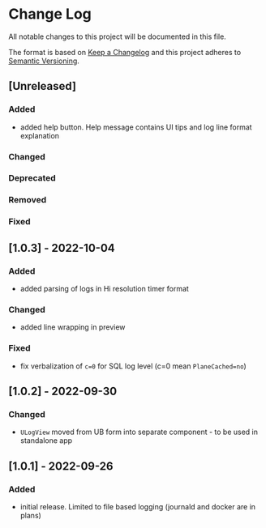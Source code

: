 # Change Log
All notable changes to this project will be documented in this file.

The format is based on [Keep a Changelog](http://keepachangelog.com/)
and this project adheres to [Semantic Versioning](http://semver.org/).

## [Unreleased]
### Added
 - added help button. Help message contains UI tips and log line format explanation

### Changed

### Deprecated

### Removed

### Fixed

## [1.0.3] - 2022-10-04
### Added
 - added parsing of logs in Hi resolution timer format

### Changed
 - added line wrapping in preview 

### Fixed
 - fix verbalization of `c=0` for SQL log level (c=0 mean `PlaneCached=no`) 

## [1.0.2] - 2022-09-30
### Changed
 - `ULogView` moved from UB form into separate component - to be used in standalone app

## [1.0.1] - 2022-09-26
### Added
 - initial release. Limited to file based logging (journald and docker are in plans)
